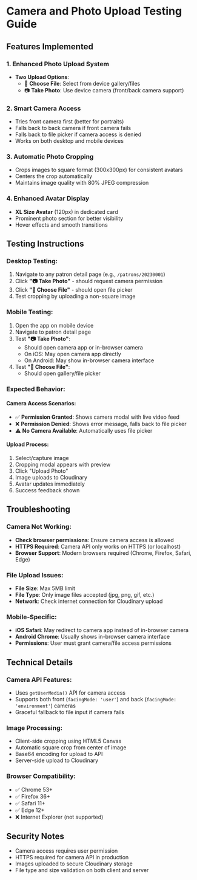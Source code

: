 # Camera and Photo Upload Testing Guide

## Features Implemented

### 1. **Enhanced Photo Upload System**

- **Two Upload Options**:
  - 📁 **Choose File**: Select from device gallery/files
  - 📷 **Take Photo**: Use device camera (front/back camera support)

### 2. **Smart Camera Access**

- Tries front camera first (better for portraits)
- Falls back to back camera if front camera fails
- Falls back to file picker if camera access is denied
- Works on both desktop and mobile devices

### 3. **Automatic Photo Cropping**

- Crops images to square format (300x300px) for consistent avatars
- Centers the crop automatically
- Maintains image quality with 80% JPEG compression

### 4. **Enhanced Avatar Display**

- **XL Size Avatar** (120px) in dedicated card
- Prominent photo section for better visibility
- Hover effects and smooth transitions

## Testing Instructions

### Desktop Testing:

1. Navigate to any patron detail page (e.g., `/patrons/20230001`)
2. Click **"📷 Take Photo"** - should request camera permission
3. Click **"📁 Choose File"** - should open file picker
4. Test cropping by uploading a non-square image

### Mobile Testing:

1. Open the app on mobile device
2. Navigate to patron detail page
3. Test **"📷 Take Photo"**:
   - Should open camera app or in-browser camera
   - On iOS: May open camera app directly
   - On Android: May show in-browser camera interface
4. Test **"📁 Choose File"**:
   - Should open gallery/file picker

### Expected Behavior:

#### Camera Access Scenarios:

- ✅ **Permission Granted**: Shows camera modal with live video feed
- ❌ **Permission Denied**: Shows error message, falls back to file picker
- ⚠️ **No Camera Available**: Automatically uses file picker

#### Upload Process:

1. Select/capture image
2. Cropping modal appears with preview
3. Click "Upload Photo"
4. Image uploads to Cloudinary
5. Avatar updates immediately
6. Success feedback shown

## Troubleshooting

### Camera Not Working:

- **Check browser permissions**: Ensure camera access is allowed
- **HTTPS Required**: Camera API only works on HTTPS (or localhost)
- **Browser Support**: Modern browsers required (Chrome, Firefox, Safari, Edge)

### File Upload Issues:

- **File Size**: Max 5MB limit
- **File Type**: Only image files accepted (jpg, png, gif, etc.)
- **Network**: Check internet connection for Cloudinary upload

### Mobile-Specific:

- **iOS Safari**: May redirect to camera app instead of in-browser camera
- **Android Chrome**: Usually shows in-browser camera interface
- **Permissions**: User must grant camera/file access permissions

## Technical Details

### Camera API Features:

- Uses `getUserMedia()` API for camera access
- Supports both front (`facingMode: 'user'`) and back (`facingMode: 'environment'`) cameras
- Graceful fallback to file input if camera fails

### Image Processing:

- Client-side cropping using HTML5 Canvas
- Automatic square crop from center of image
- Base64 encoding for upload to API
- Server-side upload to Cloudinary

### Browser Compatibility:

- ✅ Chrome 53+
- ✅ Firefox 36+
- ✅ Safari 11+
- ✅ Edge 12+
- ❌ Internet Explorer (not supported)

## Security Notes

- Camera access requires user permission
- HTTPS required for camera API in production
- Images uploaded to secure Cloudinary storage
- File type and size validation on both client and server
